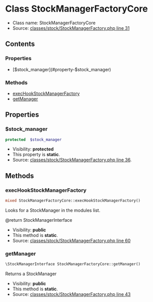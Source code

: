 Class StockManagerFactoryCore
=====================





* Class name: StockManagerFactoryCore
* Source: [classes/stock/StockManagerFactory.php line 31](https://github.com/PrestaShop/PrestaShop/blob/1.5.4.1/classes/stock/StockManagerFactory.php#L31)


Contents
--------


### Properties

* [$stock_manager](#property-$stock_manager)

### Methods

* [execHookStockManagerFactory](#method-execHookStockManagerFactory)
* [getManager](#method-getManager)




Properties
----------


### <a name="property-$stock_manager"></a>$stock_manager

```php
protected  $stock_manager
```





* Visibility: **protected**
* This property is **static**.
* Source: [classes/stock/StockManagerFactory.php line 36](https://github.com/PrestaShop/PrestaShop/blob/1.5.4.1/classes/stock/StockManagerFactory.php#L36).


Methods
-------


### <a name="method-execHookStockManagerFactory"></a>execHookStockManagerFactory

```php
mixed StockManagerFactoryCore::execHookStockManagerFactory()
```

Looks for a StockManager in the modules list.

@return StockManagerInterface

* Visibility: **public**
* This method is **static**.
* Source: [classes/stock/StockManagerFactory.php line 60](https://github.com/PrestaShop/PrestaShop/blob/1.5.4.1/classes/stock/StockManagerFactory.php#L60)




### <a name="method-getManager"></a>getManager

```php
\StockManagerInterface StockManagerFactoryCore::getManager()
```

Returns a StockManager



* Visibility: **public**
* This method is **static**.
* Source: [classes/stock/StockManagerFactory.php line 43](https://github.com/PrestaShop/PrestaShop/blob/1.5.4.1/classes/stock/StockManagerFactory.php#L43)



